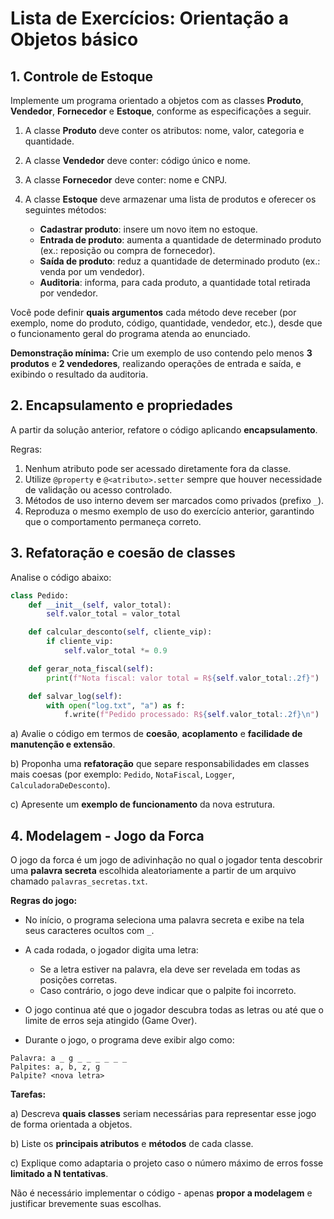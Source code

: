 # Lista de Exercícios: Orientação a Objetos básico

## **1. Controle de Estoque**

Implemente um programa orientado a objetos com as classes **Produto**, **Vendedor**, **Fornecedor** e **Estoque**, conforme as especificações a seguir.

1. A classe **Produto** deve conter os atributos: nome, valor, categoria e quantidade.
2. A classe **Vendedor** deve conter: código único e nome.
3. A classe **Fornecedor** deve conter: nome e CNPJ.
4. A classe **Estoque** deve armazenar uma lista de produtos e oferecer os seguintes métodos:

   * **Cadastrar produto**: insere um novo item no estoque.
   * **Entrada de produto**: aumenta a quantidade de determinado produto (ex.: reposição ou compra de fornecedor).
   * **Saída de produto**: reduz a quantidade de determinado produto (ex.: venda por um vendedor).
   * **Auditoria**: informa, para cada produto, a quantidade total retirada por vendedor.

Você pode definir **quais argumentos** cada método deve receber (por exemplo, nome do produto, código, quantidade, vendedor, etc.), desde que o funcionamento geral do programa atenda ao enunciado.

**Demonstração mínima:**
Crie um exemplo de uso contendo pelo menos **3 produtos** e **2 vendedores**, realizando operações de entrada e saída, e exibindo o resultado da auditoria.

## **2. Encapsulamento e propriedades**

A partir da solução anterior, refatore o código aplicando **encapsulamento**.

Regras:

1. Nenhum atributo pode ser acessado diretamente fora da classe.
2. Utilize `@property` e `@<atributo>.setter` sempre que houver necessidade de validação ou acesso controlado.
3. Métodos de uso interno devem ser marcados como privados (prefixo `_`).
4. Reproduza o mesmo exemplo de uso do exercício anterior, garantindo que o comportamento permaneça correto.

## **3. Refatoração e coesão de classes**

Analise o código abaixo:

```python
class Pedido:
    def __init__(self, valor_total):
        self.valor_total = valor_total

    def calcular_desconto(self, cliente_vip):
        if cliente_vip:
            self.valor_total *= 0.9

    def gerar_nota_fiscal(self):
        print(f"Nota fiscal: valor total = R${self.valor_total:.2f}")

    def salvar_log(self):
        with open("log.txt", "a") as f:
            f.write(f"Pedido processado: R${self.valor_total:.2f}\n")
```

a) Avalie o código em termos de **coesão**, **acoplamento** e **facilidade de manutenção e extensão**.

b) Proponha uma **refatoração** que separe responsabilidades em classes mais coesas (por exemplo: `Pedido`, `NotaFiscal`, `Logger`, `CalculadoraDeDesconto`).

c) Apresente um **exemplo de funcionamento** da nova estrutura.

## **4. Modelagem - Jogo da Forca**

O jogo da forca é um jogo de adivinhação no qual o jogador tenta descobrir uma **palavra secreta** escolhida aleatoriamente a partir de um arquivo chamado `palavras_secretas.txt`.

**Regras do jogo:**

* No início, o programa seleciona uma palavra secreta e exibe na tela seus caracteres ocultos com `_`.
* A cada rodada, o jogador digita uma letra:

  * Se a letra estiver na palavra, ela deve ser revelada em todas as posições corretas.
  * Caso contrário, o jogo deve indicar que o palpite foi incorreto.
* O jogo continua até que o jogador descubra todas as letras ou até que o limite de erros seja atingido (Game Over).
* Durante o jogo, o programa deve exibir algo como:

```
Palavra: a _ g _ _ _ _ _ _
Palpites: a, b, z, g
Palpite? <nova letra>
```

**Tarefas:**

a) Descreva **quais classes** seriam necessárias para representar esse jogo de forma orientada a objetos.

b) Liste os **principais atributos** e **métodos** de cada classe.

c) Explique como adaptaria o projeto caso o número máximo de erros fosse **limitado a N tentativas**.

Não é necessário implementar o código - apenas **propor a modelagem** e justificar brevemente suas escolhas.
